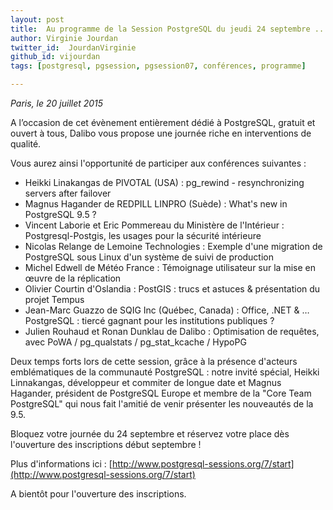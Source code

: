 ```yaml
---
layout: post
title:  Au programme de la Session PostgreSQL du jeudi 24 septembre ...
author: Virginie Jourdan
twitter_id:  JourdanVirginie   
github_id: vijourdan
tags: [postgresql, pgsession, pgsession07, conférences, programme]

---
```

*Paris, le 20 juillet 2015*

A l’occasion de cet évènement entièrement dédié à PostgreSQL, gratuit et ouvert à tous, Dalibo vous propose une journée riche en interventions de qualité.


<!--MORE-->


Vous aurez ainsi l'opportunité de participer aux conférences suivantes :

  * Heikki Linakangas de PIVOTAL (USA) : pg_rewind - resynchronizing servers after failover
  * Magnus Hagander de REDPILL LINPRO (Suède) : What's new in PostgreSQL 9.5 ?
  * Vincent Laborie et Eric Pommereau du Ministère de l'Intérieur : Postgresql-Postgis, les usages pour la sécurité intérieure
  * Nicolas Relange de Lemoine Technologies : Exemple d'une migration de PostgreSQL sous Linux d'un système de suivi de production
  * Michel Edwell de Météo France : Témoignage utilisateur sur la mise en œuvre de la réplication
  * Olivier Courtin d'Oslandia : PostGIS : trucs et astuces & présentation du projet Tempus
  * Jean-Marc Guazzo de SQIG Inc (Québec, Canada) : Office, .NET & … PostgreSQL : tiercé gagnant pour les institutions publiques ?
  * Julien Rouhaud et Ronan Dunklau de Dalibo : Optimisation de requêtes, avec PoWA / pg_qualstats / pg_stat_kcache / HypoPG

Deux temps forts lors de cette session, grâce à la présence d'acteurs emblématiques de la communauté PostgreSQL : notre invité spécial, Heikki Linnakangas, développeur et commiter de longue date et Magnus Hagander, président de PostgreSQL Europe et membre de la "Core Team PostgreSQL" qui nous fait l'amitié de venir présenter les nouveautés de la 9.5.

Bloquez votre journée du 24 septembre et réservez votre place dès l'ouverture des inscriptions début septembre !

Plus d'informations ici : [http://www.postgresql-sessions.org/7/start](http://www.postgresql-sessions.org/7/start)

A bientôt pour l'ouverture des inscriptions.

